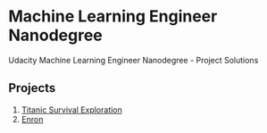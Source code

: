# Machine Learning Engineer Nanodegree
Udacity Machine Learning Engineer Nanodegree - Project Solutions

## Projects

1. [Titanic Survival Exploration](https://github.com/ChrisParsonsDev/mlnd/tree/master/titanic_survival_exploration)
2. [Enron](https://github.com/ChrisParsonsDev/mlnd/tree/master/enron)
